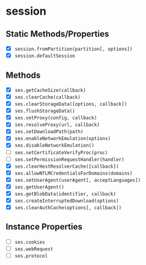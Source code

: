 # session

## Static Methods/Properties

- [x] `session.fromPartition(partition[, options])`
- [x] `session.defaultSession`

## Methods

- [x] `ses.getCacheSize(callback)`
- [x] `ses.clearCache(callback)`
- [x] `ses.clearStorageData([options, callback])`
- [x] `ses.flushStorageData()`
- [x] `ses.setProxy(config, callback)`
- [x] `ses.resolveProxy(url, callback)`
- [x] `ses.setDownloadPath(path)`
- [x] `ses.enableNetworkEmulation(options)`
- [x] `ses.disableNetworkEmulation()`
- [ ] `ses.setCertificateVerifyProc(proc)`
- [ ] `ses.setPermissionRequestHandler(handler)`
- [x] `ses.clearHostResolverCache([callback])`
- [x] `ses.allowNTLMCredentialsForDomains(domains)`
- [x] `ses.setUserAgent(userAgent[, acceptLanguages])`
- [x] `ses.getUserAgent()`
- [x] `ses.getBlobData(identifier, callback)`
- [x] `ses.createInterruptedDownload(options)`
- [x] `ses.clearAuthCache(options[, callback])`

## Instance Properties

- [ ] `ses.cookies`
- [ ] `ses.webRequest`
- [ ] `ses.protocol`